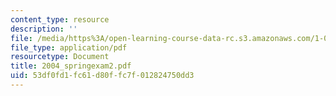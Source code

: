 ```yaml
---
content_type: resource
description: ''
file: /media/https%3A/open-learning-course-data-rc.s3.amazonaws.com/1-054-mechanics-and-design-of-concrete-structures-spring-2004/53df0fd1fc61d80ffc7f012824750dd3_2004_springexam2.pdf
file_type: application/pdf
resourcetype: Document
title: 2004_springexam2.pdf
uid: 53df0fd1-fc61-d80f-fc7f-012824750dd3
---
```

